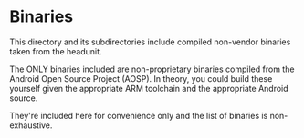 # Binaries

This directory and its subdirectories include compiled non-vendor binaries taken from the headunit.

The ONLY binaries included are non-proprietary binaries compiled from the Android Open Source Project (AOSP).
In theory, you could build these yourself given the appropriate ARM toolchain and the appropriate Android source.

They're included here for convenience only and the list of binaries is non-exhaustive.

